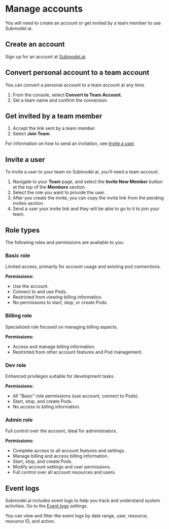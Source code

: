 # Manage accounts

You will need to create an account or get invited by a team member to use Submodel.ai.

## Create an account

Sign up for an account at [Submodel.ai](https://submodel.ai/#/signup).

## Convert personal account to a team account

You can convert a personal account to a team account at any time.

1. From the console, select **Convert to Team Account**.
2. Set a team name and confirm the conversion.

## Get invited by a team member

1. Accept the link sent by a team member.
2. Select **Join Team**.

For information on how to send an invitation, see [Invite a user](#invite-a-user).

## Invite a user

To invite a user to your team on Submodel.ai, you'll need a team account.

1. Navigate to your **Team** page, and select the **Invite New Member** button at the top of the **Members** section.
2. Select the role you want to provide the user.
3. After you create the invite, you can copy the invite link from the pending invites section.
4. Send a user your invite link and they will be able to go to it to join your team.

## Role types

The following roles and permissions are available to you:

### Basic role
Limited access, primarily for account usage and existing pod connections.

**Permissions:**
- Use the account.
- Connect to and use Pods.
- Restricted from viewing billing information.
- No permissions to start, stop, or create Pods.

### Billing role
Specialized role focused on managing billing aspects.

**Permissions:**
- Access and manage billing information.
- Restricted from other account features and Pod management.

### Dev role
Enhanced privileges suitable for development tasks.

**Permissions:**
- All "Basic" role permissions (use account, connect to Pods).
- Start, stop, and create Pods.
- No access to billing information.

### Admin role
Full control over the account, ideal for administrators.

**Permissions:**
- Complete access to all account features and settings.
- Manage billing and access billing information.
- Start, stop, and create Pods.
- Modify account settings and user permissions.
- Full control over all account resources and users.

## Event logs

Submodel.ai includes event logs to help you track and understand system activities. Go to the [Event logs](https://submodel.ai/#/account/evt) settings.

You can view and filter the event logs by date range, user, resource, resource ID, and action.